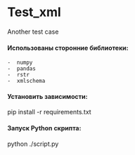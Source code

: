 # Test_xml
Another test case
#### Использованы сторонние библиотеки:
    -  numpy
    -  pandas
    -  rstr
    -  xmlschema
#### Установить зависимости: 
pip install -r requirements.txt
#### Запуск Python скрипта:
python ./script.py